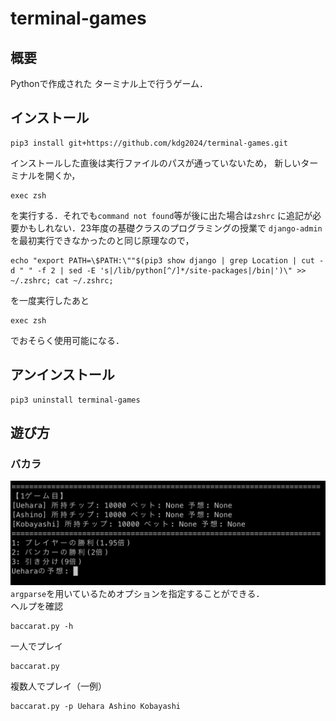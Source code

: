 # terminal-games
## 概要
Pythonで作成された
ターミナル上で行うゲーム．
## インストール
```
pip3 install git+https://github.com/kdg2024/terminal-games.git
```
インストールした直後は実行ファイルのパスが通っていないため，
新しいターミナルを開くか，
```
exec zsh
```
を実行する．それでも`command not found`等が後に出た場合は`zshrc`
に追記が必要かもしれない．23年度の基礎クラスのプログラミングの授業で
`django-admin`を最初実行できなかったのと同じ原理なので，
```
echo "export PATH=\$PATH:\""$(pip3 show django | grep Location | cut -d " " -f 2 | sed -E 's|/lib/python[^/]*/site-packages|/bin|')\" >> ~/.zshrc; cat ~/.zshrc;
```
を一度実行したあと
```
exec zsh
```
でおそらく使用可能になる．
## アンインストール
```
pip3 uninstall terminal-games
```
## 遊び方
### バカラ
![](fig/baccarat.png)
`argparse`を用いているためオプションを指定することができる．  
ヘルプを確認
```
baccarat.py -h
```
一人でプレイ
```
baccarat.py
```
複数人でプレイ（一例）
```
baccarat.py -p Uehara Ashino Kobayashi
```

